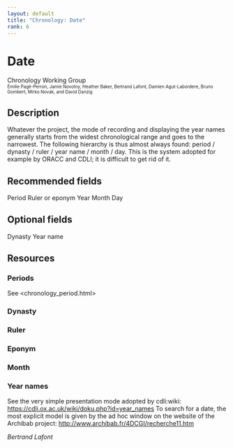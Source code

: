 ```yaml
---
layout: default
title: "Chronology: Date"
rank: 6
---
```


# Date
Chronology Working Group   
<font size=1>Émilie Pagé-Perron, Jamie Novotny, Heather Baker, Bertrand Lafont, Damien Agut-Labordere, Bruno Gombert, Mirko Novak, and David Danzig</font>

## Description


Whatever the project, the mode of recording and displaying the year names generally starts from the widest chronological range and goes to the narrowest. The following hierarchy is thus almost always found: period / dynasty / ruler / year name / month / day.  This is the system adopted for example by ORACC and CDLI; it is difficult to get rid of it.


## Recommended fields
Period
Ruler or eponym
Year
Month
Day

## Optional fields
Dynasty
Year name

## Resources

### Periods
See <chronology_period.html>

### Dynasty

### Ruler

### Eponym

### Month

### Year names
See the very simple presentation mode adopted by cdli:wiki:
https://cdli.ox.ac.uk/wiki/doku.php?id=year_names
To search for a date, the most explicit model is given by the ad hoc window on the website of the Archibab project:
http://www.archibab.fr/4DCGI/recherche11.htm   





  
*Bertrand Lafont*
